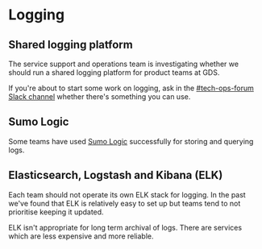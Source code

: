 # Logging

## Shared logging platform

The service support and operations team is investigating whether
we should run a shared logging platform for product teams at GDS.

If you're about to start some work on logging, ask in the
[#tech-ops-forum Slack channel](https://govuk.slack.com/messages/tech-ops-forum/)
whether there's something you can use.

## Sumo Logic

Some teams have used [Sumo Logic](https://www.sumologic.com/)
successfully for storing and querying logs.

## Elasticsearch, Logstash and Kibana (ELK)

Each team should not operate its own ELK stack for logging.
In the past we've found that ELK is relatively easy to set up
but teams tend to not prioritise keeping it updated.

ELK isn't appropriate for long term archival of logs. There
are services which are less expensive and more reliable.
